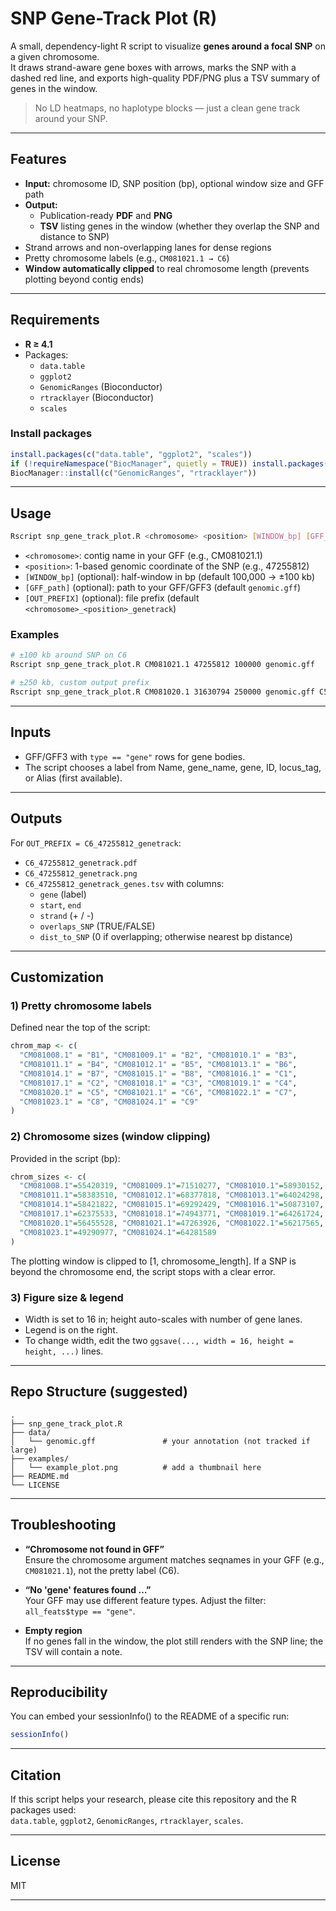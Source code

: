 # SNP Gene-Track Plot (R)

A small, dependency-light R script to visualize **genes around a focal SNP** on a given chromosome.  
It draws strand-aware gene boxes with arrows, marks the SNP with a dashed red line, and exports high-quality PDF/PNG plus a TSV summary of genes in the window.

> No LD heatmaps, no haplotype blocks — just a clean gene track around your SNP.

---

## Features

- **Input:** chromosome ID, SNP position (bp), optional window size and GFF path
- **Output:**
  - Publication-ready **PDF** and **PNG**
  - **TSV** listing genes in the window (whether they overlap the SNP and distance to SNP)
- Strand arrows and non-overlapping lanes for dense regions
- Pretty chromosome labels (e.g., `CM081021.1 → C6`)
- **Window automatically clipped** to real chromosome length (prevents plotting beyond contig ends)

---

## Requirements

- **R ≥ 4.1**
- Packages:
  - `data.table`
  - `ggplot2`
  - `GenomicRanges` (Bioconductor)
  - `rtracklayer` (Bioconductor)
  - `scales`

### Install packages

```r
install.packages(c("data.table", "ggplot2", "scales"))
if (!requireNamespace("BiocManager", quietly = TRUE)) install.packages("BiocManager")
BiocManager::install(c("GenomicRanges", "rtracklayer"))
```

---

## Usage

```bash
Rscript snp_gene_track_plot.R <chromosome> <position> [WINDOW_bp] [GFF_path] [OUT_PREFIX]
```

- `<chromosome>`: contig name in your GFF (e.g., CM081021.1)
- `<position>`: 1-based genomic coordinate of the SNP (e.g., 47255812)
- `[WINDOW_bp]` (optional): half-window in bp (default 100,000 → ±100 kb)
- `[GFF_path]` (optional): path to your GFF/GFF3 (default `genomic.gff`)
- `[OUT_PREFIX]` (optional): file prefix (default `<chromosome>_<position>_genetrack`)

### Examples

```bash
# ±100 kb around SNP on C6
Rscript snp_gene_track_plot.R CM081021.1 47255812 100000 genomic.gff

# ±250 kb, custom output prefix
Rscript snp_gene_track_plot.R CM081020.1 31630794 250000 genomic.gff C5_31630794
```

---

## Inputs

- GFF/GFF3 with `type == "gene"` rows for gene bodies.
- The script chooses a label from Name, gene_name, gene, ID, locus_tag, or Alias (first available).

---

## Outputs

For `OUT_PREFIX = C6_47255812_genetrack`:

- `C6_47255812_genetrack.pdf`
- `C6_47255812_genetrack.png`
- `C6_47255812_genetrack_genes.tsv` with columns:
  - `gene` (label)
  - `start`, `end`
  - `strand` (+ / -)
  - `overlaps_SNP` (TRUE/FALSE)
  - `dist_to_SNP` (0 if overlapping; otherwise nearest bp distance)

---

## Customization

### 1) Pretty chromosome labels

Defined near the top of the script:

```r
chrom_map <- c(
  "CM081008.1" = "B1", "CM081009.1" = "B2", "CM081010.1" = "B3",
  "CM081011.1" = "B4", "CM081012.1" = "B5", "CM081013.1" = "B6",
  "CM081014.1" = "B7", "CM081015.1" = "B8", "CM081016.1" = "C1",
  "CM081017.1" = "C2", "CM081018.1" = "C3", "CM081019.1" = "C4",
  "CM081020.1" = "C5", "CM081021.1" = "C6", "CM081022.1" = "C7",
  "CM081023.1" = "C8", "CM081024.1" = "C9"
)
```

### 2) Chromosome sizes (window clipping)

Provided in the script (bp):

```r
chrom_sizes <- c(
  "CM081008.1"=55420319, "CM081009.1"=71510277, "CM081010.1"=58930152,
  "CM081011.1"=58383510, "CM081012.1"=68377818, "CM081013.1"=64024298,
  "CM081014.1"=58421822, "CM081015.1"=69292429, "CM081016.1"=50873107,
  "CM081017.1"=62375533, "CM081018.1"=74943771, "CM081019.1"=64261724,
  "CM081020.1"=56455528, "CM081021.1"=47263926, "CM081022.1"=56217565,
  "CM081023.1"=49290977, "CM081024.1"=64281589
)
```
The plotting window is clipped to [1, chromosome_length]. If a SNP is beyond the chromosome end, the script stops with a clear error.

### 3) Figure size & legend

- Width is set to 16 in; height auto-scales with number of gene lanes.
- Legend is on the right.
- To change width, edit the two `ggsave(..., width = 16, height = height, ...)` lines.

---

## Repo Structure (suggested)

```
.
├── snp_gene_track_plot.R
├── data/
│   └── genomic.gff               # your annotation (not tracked if large)
├── examples/
│   └── example_plot.png          # add a thumbnail here
├── README.md
└── LICENSE
```

---

## Troubleshooting

- **“Chromosome not found in GFF”**  
  Ensure the chromosome argument matches seqnames in your GFF (e.g., `CM081021.1`), not the pretty label (C6).

- **“No 'gene' features found …”**  
  Your GFF may use different feature types. Adjust the filter: `all_feats$type == "gene"`.

- **Empty region**  
  If no genes fall in the window, the plot still renders with the SNP line; the TSV will contain a note.

---

## Reproducibility

You can embed your sessionInfo() to the README of a specific run:

```r
sessionInfo()
```

---

## Citation

If this script helps your research, please cite this repository and the R packages used:  
`data.table`, `ggplot2`, `GenomicRanges`, `rtracklayer`, `scales`.

---

## License

MIT

---


